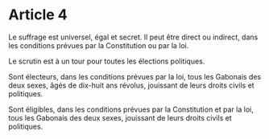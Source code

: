 # Article 4

Le suffrage est universel, égal et secret. Il peut être direct ou indirect, dans les
conditions prévues par la Constitution ou par la loi.

Le scrutin est à un tour pour toutes les élections politiques.

Sont électeurs, dans les conditions prévues par la loi, tous les Gabonais des deux sexes, âgés de dix-huit ans révolus, jouissant de leurs droits civils et politiques.

Sont éligibles, dans les conditions prévues par la Constitution et par la loi, tous les Gabonais des deux sexes, jouissant de leurs droits civils et politiques.